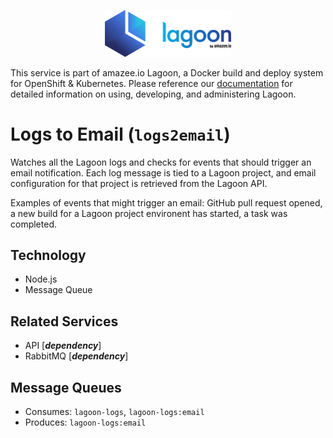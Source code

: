 <p align="center"><img
src="https://raw.githubusercontent.com/amazeeio/lagoon/master/docs/images/lagoon-logo.png"
alt="The Lagoon logo is a blue hexagon split in two pieces with an L-shaped cut"
width="40%"></p>

This service is part of amazee.io Lagoon, a Docker build and deploy system for
OpenShift & Kubernetes. Please reference our [documentation] for detailed
information on using, developing, and administering Lagoon.

# Logs to Email (`logs2email`)

Watches all the Lagoon logs and checks for events that should trigger an email
notification. Each log message is tied to a Lagoon project, and email
configuration for that project is retrieved from the Lagoon API.

Examples of events that might trigger an email: GitHub pull request opened, a new
build for a Lagoon project environent has started, a task was completed.

## Technology

* Node.js
* Message Queue

## Related Services

* API [***dependency***]
* RabbitMQ [***dependency***]

## Message Queues

* Consumes: `lagoon-logs`, `lagoon-logs:email`
* Produces: `lagoon-logs:email`

[documentation]: https://lagoon.readthedocs.io/
